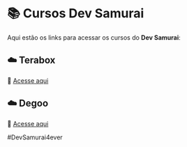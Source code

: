 # 📚 Cursos Dev Samurai

Aqui estão os links para acessar os cursos do **Dev Samurai**:  

## ☁️ Terabox  
🔗 [Acesse aqui](https://1024terabox.com/s/1nupwa2qW7_RU9YE_zVf5hA)  

## ☁️ Degoo  
🔗 [Acesse aqui](https://app.degoo.com/share/YAMnZZvRBqt0LtOdnzYgHQ)  

\#DevSamurai4ever
